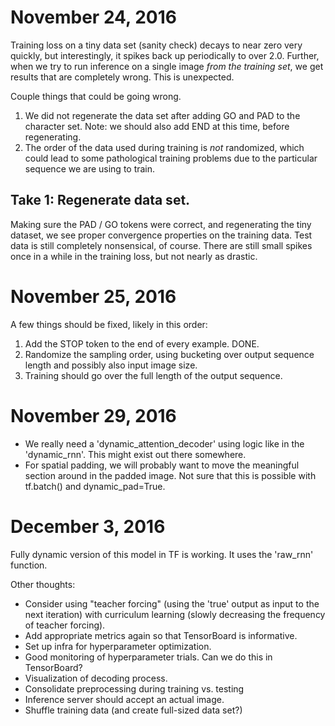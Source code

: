 # November 24, 2016

Training loss on a tiny data set (sanity check) decays to near zero very quickly,
but interestingly, it spikes back up periodically to over 2.0. Further, when we
try to run inference on a single image *from the training set*, we get results
that are completely wrong. This is unexpected.

Couple things that could be going wrong.

1. We did not regenerate the data set after adding GO and PAD to the character
   set. Note: we should also add END at this time, before regenerating.
2. The order of the data used during training is *not* randomized, which could
   lead to some pathological training problems due to the particular sequence
   we are using to train.


## Take 1: Regenerate data set.

Making sure the PAD / GO tokens were correct, and regenerating the tiny dataset,
we see proper convergence properties on the training data. Test data is still
completely nonsensical, of course. There are still small spikes once in a while
in the training loss, but not nearly as drastic.


# November 25, 2016

A few things should be fixed, likely in this order:

1. Add the STOP token to the end of every example. DONE.
2. Randomize the sampling order, using bucketing over output sequence length
   and possibly also input image size.
3. Training should go over the full length of the output sequence.

# November 29, 2016

* We really need a 'dynamic_attention_decoder' using logic like in the 'dynamic_rnn'.
  This might exist out there somewhere.
* For spatial padding, we will probably want to move the meaningful section around
  in the padded image. Not sure that this is possible with tf.batch() and
  dynamic_pad=True.

# December 3, 2016

Fully dynamic version of this model in TF is working. It uses the 'raw_rnn' function.

Other thoughts:

* Consider using "teacher forcing" (using the 'true' output as input to the next iteration) with curriculum learning (slowly decreasing the frequency of teacher forcing).
* Add appropriate metrics again so that TensorBoard is informative.
* Set up infra for hyperparameter optimization.
* Good monitoring of hyperparameter trials. Can we do this in TensorBoard?
* Visualization of decoding process.
* Consolidate preprocessing during training vs. testing
* Inference server should accept an actual image.
* Shuffle training data (and create full-sized data set?)
